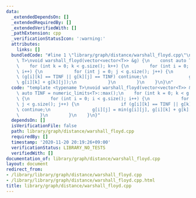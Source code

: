 ```yaml
---
data:
  _extendedDependsOn: []
  _extendedRequiredBy: []
  _extendedVerifiedWith: []
  _pathExtension: cpp
  _verificationStatusIcon: ':warning:'
  attributes:
    links: []
  bundledCode: "#line 1 \"library/graph/distance/warshall_floyd.cpp\"\ntemplate <typename\
    \ T>\nvoid warshall_floyd(vector<vector<T>> &g) {\n    const auto TINF = numeric_limits<T>::max();\n\
    \    for (int k = 0; k < g.size(); k++) {\n        for (int i = 0; i < g.size();\
    \ i++) {\n            for (int j = 0; j < g.size(); j++) {\n                if\
    \ (g[i][k] == TINF || g[k][j] == TINF) continue;\n                g[i][j] = min(g[i][j],\
    \ g[i][k] + g[k][j]);\n            }\n        }\n    }\n}\n"
  code: "template <typename T>\nvoid warshall_floyd(vector<vector<T>> &g) {\n    const\
    \ auto TINF = numeric_limits<T>::max();\n    for (int k = 0; k < g.size(); k++)\
    \ {\n        for (int i = 0; i < g.size(); i++) {\n            for (int j = 0;\
    \ j < g.size(); j++) {\n                if (g[i][k] == TINF || g[k][j] == TINF)\
    \ continue;\n                g[i][j] = min(g[i][j], g[i][k] + g[k][j]);\n    \
    \        }\n        }\n    }\n}"
  dependsOn: []
  isVerificationFile: false
  path: library/graph/distance/warshall_floyd.cpp
  requiredBy: []
  timestamp: '2020-11-20 20:19:26+09:00'
  verificationStatus: LIBRARY_NO_TESTS
  verifiedWith: []
documentation_of: library/graph/distance/warshall_floyd.cpp
layout: document
redirect_from:
- /library/library/graph/distance/warshall_floyd.cpp
- /library/library/graph/distance/warshall_floyd.cpp.html
title: library/graph/distance/warshall_floyd.cpp
---
```

